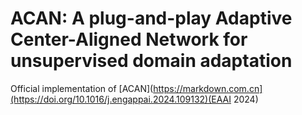 # ACAN: A plug-and-play Adaptive Center-Aligned Network for unsupervised domain adaptation
Official implementation of [ACAN](https://markdown.com.cn](https://doi.org/10.1016/j.engappai.2024.109132)(EAAI 2024)
